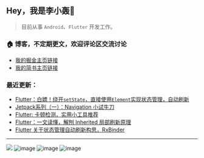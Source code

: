 ## Hey，我是李小轰🔅

> 目前从事 `Android`、`Flutter` 开发工作。

### 🏠 博客，不定期更文，欢迎评论区交流讨论

+ [我的掘金主页链接](https://juejin.cn/user/3157453124930039) 
+ [我的简书主页链接](https://www.jianshu.com/u/5730e5049f21) 

### 最近更新：

<!-- BLOG-POST-LIST:START -->
- [Flutter：白嫖！绕开`setState`，直接使用`Element`实现状态管理，自动刷新](https://juejin.cn/post/7017697466115948551)
- [Jetpack系列（一）：Navigation 小试牛刀](https://juejin.cn/post/7016987485993451557)
- [Flutter: 卡顿检测，实用小工具推荐](https://juejin.cn/post/7016602675538034719)
- [Flutter：一文读懂，解刨 Inherited 局部刷新原理](https://juejin.cn/post/7016596576722223118)
- [Flutter 关于状态管理自动刷新构思，RxBinder](https://juejin.cn/post/7012537281726644254)
<!-- BLOG-POST-LIST:END -->

***
![](https://img.shields.io/badge/Android-3DDC84?style=for-the-badge&logo=android&logoColor=white) ![image](https://img.shields.io/badge/Dart-0175C2?style=for-the-badge&logo=dart&logoColor=white) ![image](https://img.shields.io/badge/Kotlin-0095D5?&style=for-the-badge&logo=kotlin&logoColor=white) ![image](https://img.shields.io/badge/Flutter-02569B?style=for-the-badge&logo=flutter&logoColor=white) 

